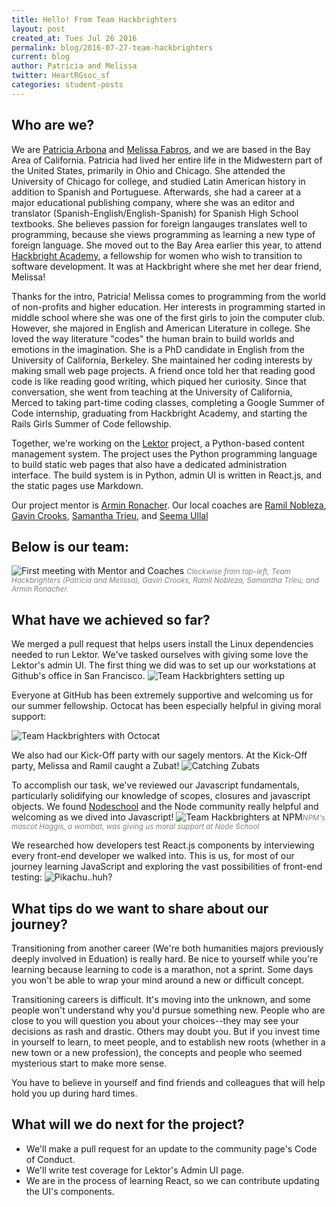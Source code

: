```yaml
---
title: Hello! From Team Hackbrighters
layout: post
created_at: Tues Jul 26 2016
permalink: blog/2016-07-27-team-hackbrighters
current: blog
author: Patricia and Melissa
twitter: HeartRGsoc_sf
categories: student-posts
---
```


## Who are we?
We are [Patricia Arbona](https://github.com/arbonp) and [Melissa Fabros](https://github.com/go-bears), and we are based in the Bay Area of California.
Patricia had lived her entire life in the Midwestern part of the United States, primarily in Ohio and Chicago. She attended the University of Chicago for college, and studied Latin American history in addition to Spanish and Portuguese. Afterwards, she had a career at a major educational publishing company, where she was an editor and translator (Spanish-English/English-Spanish) for Spanish High School textbooks. She believes passion for foreign langauges translates well to programming, because she views programming as learning a new type of foreign language. She moved out to the Bay Area earlier this year, to attend [Hackbright Academy](https://hackbrightacademy.com/), a fellowship for women who wish to transition to software development. It was at Hackbright where she met her dear friend, Melissa!

Thanks for the intro, Patricia! Melissa comes to programming from the world of non-profits and higher education. Her interests in programming started in middle school where she was one of the first girls to join the computer club. However, she majored in English and American Literature in college. She loved the way literature "codes" the human brain to build worlds and emotions in the imagination.  She is a PhD candidate in English from the University of California, Berkeley.  She maintained her coding interests by making small web page projects. A friend once told her that reading good code is like reading good writing, which piqued her curiosity. Since that conversation, she went from teaching at the University of California, Merced to taking part-time coding classes, completing a Google Summer of Code internship, graduating from Hackbright Academy, and starting the Rails Girls Summer of Code fellowship.

Together, we're working on the [Lektor](http:getlektor.com) project, a Python-based content management system. The project uses the Python programming language to build static web pages that also have a dedicated administration interface. The build system is in Python, admin UI is written in React.js, and the static pages use Markdown.

Our project mentor is [Armin Ronacher](http://lucumr.pocoo.org/about/). Our local coaches are [Ramil Nobleza](https://www.ramencodes.com), [Gavin Crooks](http:threeplus.com), [Samantha Trieu](https://ssstrieu.carbonmade.com), and [Seema Ullal](http://www.seemaullal.com)

## Below is our team:

![First meeting with Mentor and Coaches](/img/blog/2016/Team_Lektor.png)
<font color="grey"><small><i>Clockwise from top-left, Team Hackbrighters (Patricia and Melissa), Gavin Crooks, Ramil Nobleza, Samantha Trieu, and Armin Ronacher.</i></small></font>


## What have we achieved so far?
We merged a pull request that helps users install the Linux dependencies needed to run Lektor. We've tasked ourselves with giving some love the Lektor's admin UI.
The first thing we did was to set up our workstations at Github's office in San Francisco.
![Team Hackbrighters setting up](/img/blog/2016/setting-up.jpg)

Everyone at GitHub has been extremely supportive and welcoming us for our summer fellowship. Octocat has been especially helpful in giving moral support:

![Team Hackbrighters with Octocat](/img/blog/2016/Octocat.jpg)

We also had our Kick-Off party with our sagely mentors. At the Kick-Off party, Melissa and Ramil caught a Zubat!
![Catching Zubats](/img/blog/2016/Zubat.jpg)

To accomplish our task, we've reviewed our Javascript fundamentals, particularly solidifying our knowledge of scopes, closures and javascript objects. We found [Nodeschool](nodeschool.io/oakland) and the Node community really helpful and welcoming as we dived into Javascript! ![Team Hackbrighters at NPM](/img/blog/2016/Meeting-wombat.jpg)<font color="grey"><small><i>NPM's mascot Haggis, a wombat, was giving us moral support at Node School</i></small></font>

We researched how developers test React.js components by interviewing every front-end developer we walked into.
This is us, for most of our journey learning JavaScript and exploring the vast possibilities of front-end testing:
![Pikachu..huh?](/img/blog/2016/pikachu_question.gif)

## What tips do we want to share about our journey?
Transitioning from another career (We're both humanities majors previously deeply involved in Eduation) is really hard. Be nice to yourself while you're learning because learning to code is a marathon, not a sprint. Some days you won't be able to wrap your mind around a new or difficult concept.

Transitioning careers is difficult. It's moving into the unknown, and some people won't understand why you'd pursue something new. People who are close to you will question you about your choices--they may see your decisions as rash and drastic. Others may doubt you. But if you invest time in yourself to learn, to meet people, and to establish new roots (whether in a new town or a new profession), the concepts and people who seemed mysterious start to make more sense.

You have to believe in yourself and find friends and colleagues that will help hold you up during hard times.

## What will we do next for the project?
* We'll make a pull request for an update to the community page's Code of Conduct.
* We'll write test coverage for Lektor's Admin UI page.
* We are in the process of learning React, so we can contribute updating the UI's components.
